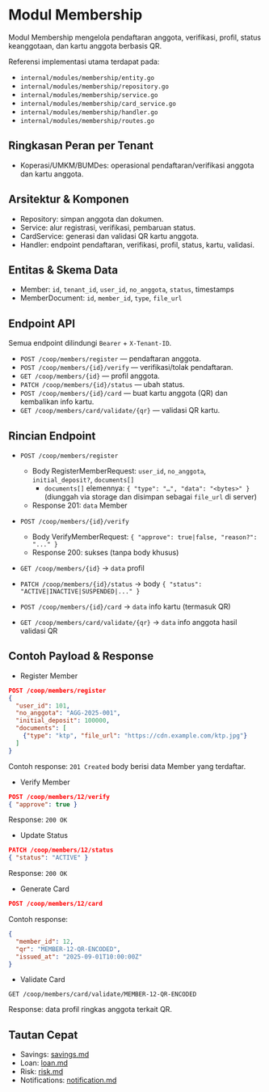 # Modul Membership

Modul Membership mengelola pendaftaran anggota, verifikasi, profil, status keanggotaan, dan kartu anggota berbasis QR.

Referensi implementasi utama terdapat pada:
- `internal/modules/membership/entity.go`
- `internal/modules/membership/repository.go`
- `internal/modules/membership/service.go`
- `internal/modules/membership/card_service.go`
- `internal/modules/membership/handler.go`
- `internal/modules/membership/routes.go`

## Ringkasan Peran per Tenant

- Koperasi/UMKM/BUMDes: operasional pendaftaran/verifikasi anggota dan kartu anggota.

## Arsitektur & Komponen

- Repository: simpan anggota dan dokumen.
- Service: alur registrasi, verifikasi, pembaruan status.
- CardService: generasi dan validasi QR kartu anggota.
- Handler: endpoint pendaftaran, verifikasi, profil, status, kartu, validasi.

## Entitas & Skema Data

- Member: `id`, `tenant_id`, `user_id`, `no_anggota`, `status`, timestamps
- MemberDocument: `id`, `member_id`, `type`, `file_url`

## Endpoint API

Semua endpoint dilindungi `Bearer` + `X-Tenant-ID`.

- `POST /coop/members/register` — pendaftaran anggota.
- `POST /coop/members/{id}/verify` — verifikasi/tolak pendaftaran.
- `GET /coop/members/{id}` — profil anggota.
- `PATCH /coop/members/{id}/status` — ubah status.
- `POST /coop/members/{id}/card` — buat kartu anggota (QR) dan kembalikan info kartu.
- `GET /coop/members/card/validate/{qr}` — validasi QR kartu.

## Rincian Endpoint

- `POST /coop/members/register`
  - Body RegisterMemberRequest: `user_id`, `no_anggota`, `initial_deposit?`, `documents[]`
    - `documents[]` elemennya: `{ "type": "…", "data": "<bytes>" }` (diunggah via storage dan disimpan sebagai `file_url` di server)
  - Response 201: `data` Member

- `POST /coop/members/{id}/verify`
  - Body VerifyMemberRequest: `{ "approve": true|false, "reason?": "..." }`
  - Response 200: sukses (tanpa body khusus)

- `GET /coop/members/{id}` → `data` profil

- `PATCH /coop/members/{id}/status` → body `{ "status": "ACTIVE|INACTIVE|SUSPENDED|..." }`

- `POST /coop/members/{id}/card` → `data` info kartu (termasuk QR)

- `GET /coop/members/card/validate/{qr}` → `data` info anggota hasil validasi QR

## Contoh Payload & Response

- Register Member
```json
POST /coop/members/register
{
  "user_id": 101,
  "no_anggota": "AGG-2025-001",
  "initial_deposit": 100000,
  "documents": [
    {"type": "ktp", "file_url": "https://cdn.example.com/ktp.jpg"}
  ]
}
```
Contoh response: `201 Created` body berisi data Member yang terdaftar.

- Verify Member
```json
POST /coop/members/12/verify
{ "approve": true }
```
Response: `200 OK`

- Update Status
```json
PATCH /coop/members/12/status
{ "status": "ACTIVE" }
```
Response: `200 OK`

- Generate Card
```json
POST /coop/members/12/card
```
Contoh response:
```json
{
  "member_id": 12,
  "qr": "MEMBER-12-QR-ENCODED",
  "issued_at": "2025-09-01T10:00:00Z"
}
```

- Validate Card
```http
GET /coop/members/card/validate/MEMBER-12-QR-ENCODED
```
Response: data profil ringkas anggota terkait QR.

## Tautan Cepat

- Savings: [savings.md](savings.md)
- Loan: [loan.md](loan.md)
- Risk: [risk.md](risk.md)
- Notifications: [notification.md](notification.md)
